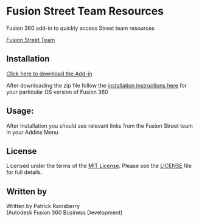 # Fusion Street Team Resources
Fusion 360 add-in to quickly access Street team resources

[Fusion Street Team](./resources/cover_image.png)

## Installation
[Click here to download the Add-in](https://github.com/tapnair/FusionStreetTeam/releases/download/V1.0/FusionStreetTeam.zip)

After downloading the zip file follow the [installation instructions here](https://tapnair.github.io/installation.html) for your particular OS version of Fusion 360 


## Usage:
After Installation you should see relevant links from the Fusion Street team in your Addins Menu

## License
Licensed under the terms of the [MIT License](http://opensource.org/licenses/MIT). Please see the [LICENSE](LICENSE) file for full details.

## Written by

Written by Patrick Rainsberry <br /> (Autodesk Fusion 360 Business Development)
